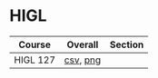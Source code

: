# HIGL

| Course | Overall | Section |
| ------ | ------- | ------- |
| HIGL 127 | [csv](https://github.com/UCSD-Historical-Enrollment-Data//Users/ryanbatubara/Desktop/2024Spring/blob/main/overall/HIGL%20127.csv), [png](https://raw.githubusercontent.com/UCSD-Historical-Enrollment-Data//Users/ryanbatubara/Desktop/2024Spring/main/plot_overall/HIGL%20127.png) |  |
